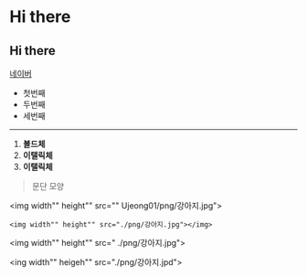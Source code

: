 # Hi there 
## Hi there

[네이버](https://naver.com)

- 첫번째
-  두번째
-   세번째
    
***
1. **볼드체**
2. **이탤릭체**
3. __이탤릭체__

>문단 모양

<img width"" height"" src="" Ujeong01/png/강아지.jpg"></img>


    <img width"" height"" src="./png/강아지.jpg"></img>
    
<img width"" height"" src=" ./png/강아지.jpg"></img>
    
    
 <ing width"" heigeh"" src="./png/강아지.jpd"></img>
